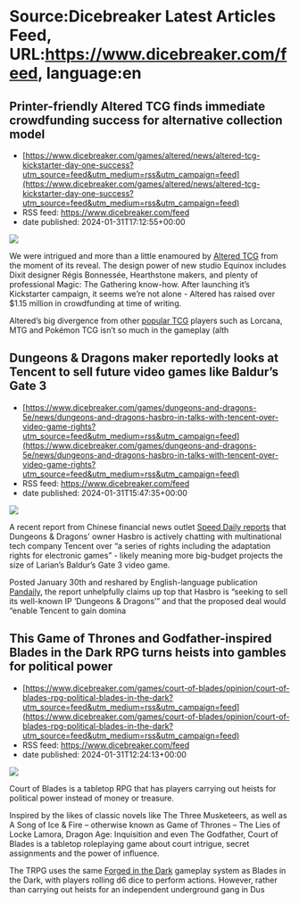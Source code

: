 # Source:Dicebreaker Latest Articles Feed, URL:https://www.dicebreaker.com/feed, language:en

## Printer-friendly Altered TCG finds immediate crowdfunding success for alternative collection model
 - [https://www.dicebreaker.com/games/altered/news/altered-tcg-kickstarter-day-one-success?utm_source=feed&utm_medium=rss&utm_campaign=feed](https://www.dicebreaker.com/games/altered/news/altered-tcg-kickstarter-day-one-success?utm_source=feed&utm_medium=rss&utm_campaign=feed)
 - RSS feed: https://www.dicebreaker.com/feed
 - date published: 2024-01-31T17:12:55+00:00

<img src="https://assetsio.reedpopcdn.com/altered-tcg-artwork-lyra-trickster.jpg?width=1920&amp;height=1920&amp;fit=bounds&amp;quality=80&amp;format=jpg&amp;auto=webp" /> <p>We were intrigued and more than a little enamoured by <a href="https://www.dicebreaker.com/games/altered/news/altered-tcg-revolutionary-print-cards-on-demand">Altered TCG</a> from the moment of its reveal. The design power of new studio Equinox includes Dixit designer R&eacute;gis Bonness&eacute;e, Hearthstone makers, and plenty of professional Magic: The Gathering know-how. After launching it&rsquo;s Kickstarter campaign, it seems we&rsquo;re not alone - Altered has raised over $1.15 million in crowdfunding at time of writing.</p><p>Altered&rsquo;s big divergence from other <a href="https://www.dicebreaker.com/categories/trading-card-game/best-games/best-trading-collectible-expandable-card-games">popular TCG</a> players such as Lorcana, MTG and Pok&eacute;mon TCG isn&rsquo;t so much in the gameplay (alth

## Dungeons & Dragons maker reportedly looks at Tencent to sell future video games like Baldur’s Gate 3
 - [https://www.dicebreaker.com/games/dungeons-and-dragons-5e/news/dungeons-and-dragons-hasbro-in-talks-with-tencent-over-video-game-rights?utm_source=feed&utm_medium=rss&utm_campaign=feed](https://www.dicebreaker.com/games/dungeons-and-dragons-5e/news/dungeons-and-dragons-hasbro-in-talks-with-tencent-over-video-game-rights?utm_source=feed&utm_medium=rss&utm_campaign=feed)
 - RSS feed: https://www.dicebreaker.com/feed
 - date published: 2024-01-31T15:47:35+00:00

<img src="https://assetsio.reedpopcdn.com/baldurs-gate-3-gameplay-party.png?width=1920&amp;height=1920&amp;fit=bounds&amp;quality=80&amp;format=jpg&amp;auto=webp" /> <p>A recent report from Chinese financial news outlet <a href="https://www.speed-daily.com/news.html#5583">Speed Daily reports</a> that Dungeons &amp; Dragons' owner Hasbro is actively chatting with multinational tech company Tencent over &ldquo;a series of rights including the adaptation rights for electronic games&rdquo; - likely meaning more big-budget projects the size of Larian&rsquo;s Baldur&rsquo;s Gate 3 video game.</p><p>Posted January 30th and reshared by English-language publication <a href="https://pandaily.com/hasbro-seeks-to-sell-ip-dnd-and-has-had-preliminary-contact-with-tencent/">Pandaily</a>, the report unhelpfully claims up top that Hasbro is &ldquo;seeking to sell its well-known IP &lsquo;Dungeons &amp; Dragons&rsquo;&rdquo; and that the proposed deal would &ldquo;enable Tencent to gain domina

## This Game of Thrones and Godfather-inspired Blades in the Dark RPG turns heists into gambles for political power
 - [https://www.dicebreaker.com/games/court-of-blades/opinion/court-of-blades-rpg-political-blades-in-the-dark?utm_source=feed&utm_medium=rss&utm_campaign=feed](https://www.dicebreaker.com/games/court-of-blades/opinion/court-of-blades-rpg-political-blades-in-the-dark?utm_source=feed&utm_medium=rss&utm_campaign=feed)
 - RSS feed: https://www.dicebreaker.com/feed
 - date published: 2024-01-31T12:24:13+00:00

<img src="https://assetsio.reedpopcdn.com/court-of-blades-front-art.png?width=1920&amp;height=1920&amp;fit=bounds&amp;quality=80&amp;format=jpg&amp;auto=webp" /> <p>Court of Blades is a tabletop RPG that has players carrying out heists for political power instead of money or treasure.</p><p>Inspired by the likes of classic novels like The Three Musketeers, as well as A Song of Ice &amp; Fire &ndash; otherwise known as Game of Thrones &ndash; The Lies of Locke Lamora, Dragon Age: Inquisition and even The Godfather, Court of Blades is a tabletop roleplaying game about court intrigue, secret assignments and the power of influence.</p><p>The TRPG uses the same <a href="https://www.dicebreaker.com/categories/roleplaying-game/best-games/best-forged-in-the-dark-rpgs-after-blades-in-the-dark">Forged in the Dark</a> gameplay system as Blades in the Dark, with players rolling d6 dice to perform actions. However, rather than carrying out heists for an independent underground gang in Dus

